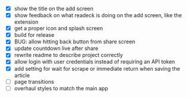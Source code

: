 - [x] show the title on the add screen
- [x] show feedback on what readeck is doing on the add screen, like the extension
- [x] get a proper icon and splash screen
- [x] build for release
- [x] BUG: allow hitting back button from share screen
- [x] update countdown live after share
- [x] rewrite readme to describe project correctly
- [x] allow login with user credentials instead of requiring an API token
- [x] add setting for wait for scrape or immediate return when saving the article
- [ ] page transitions
- [ ] overhaul styles to match the main app
